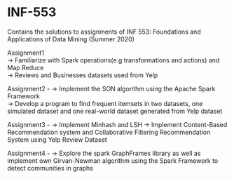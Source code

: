 # INF-553
Contains the solutions to assignments of INF 553: Foundations and Applications of Data Mining (Summer 2020)

Assignment1  
-> Familiarize with Spark operations(e.g transformations and actions) and Map Reduce  
-> Reviews and Businesses datasets used from Yelp

Assignment2 - 
-> Implement the SON algorithm using the Apache Spark Framework  
-> Develop a program to find frequent itemsets in two datasets, one simulated dataset and one real-world dataset generated from Yelp dataset

Assignment3 - 
-> Implement Minhash and LSH
-> Implement Content-Based Recommendation system and Collaborative Filtering Recommendation System using Yelp Review Dataset

Assignment4 - 
-> Explore the spark GraphFrames library as well as implement own Girvan-Newman algorithm using the Spark Framework to detect communities in graphs
